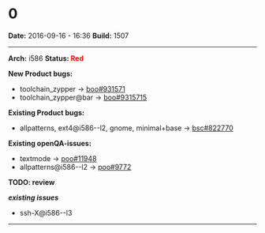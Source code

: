 # 0


**Date:** 2016-09-16 - 16:36
**Build:** 1507

---

**Arch:** i586
**Status: <span style="color: red;">Red</span>**

**New Product bugs:**

* toolchain_zypper -> [boo#931571](https://bugzilla.opensuse.org/show_bug.cgi?id=931571)
* toolchain_zypper@bar -> [boo#9315715](https://bugzilla.opensuse.org/show_bug.cgi?id=9315715)


**Existing Product bugs:**

* allpatterns, ext4@i586--l2, gnome, minimal+base -> [bsc#822770](https://bugzilla.opensuse.org/show_bug.cgi?id=822770)


**Existing openQA-issues:**

* textmode -> [poo#11948](https://progress.opensuse.org/issues/11948)
* allpatterns@i586--l2 -> [poo#9772](https://progress.opensuse.org/issues/9772)


**TODO: review**

***existing issues***

* ssh-X@i586--l3



---
